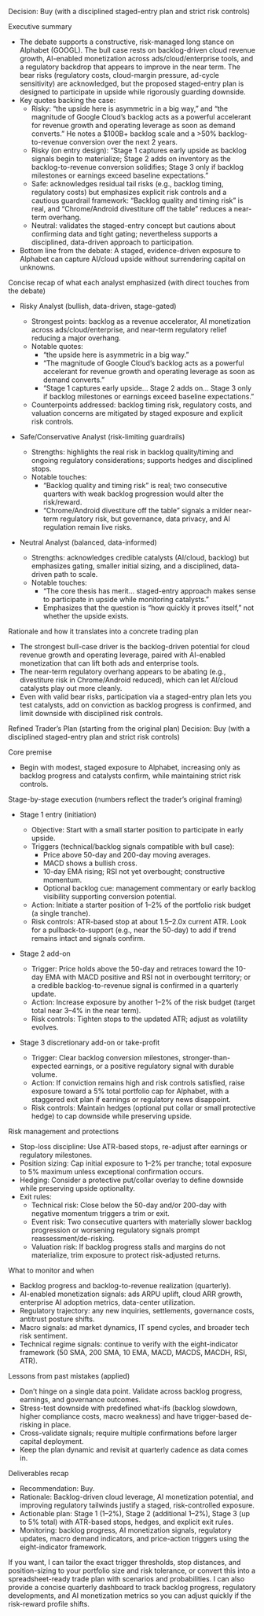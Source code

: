 Decision: Buy (with a disciplined staged-entry plan and strict risk controls)

Executive summary
- The debate supports a constructive, risk-managed long stance on Alphabet (GOOGL). The bull case rests on backlog-driven cloud revenue growth, AI-enabled monetization across ads/cloud/enterprise tools, and a regulatory backdrop that appears to improve in the near term. The bear risks (regulatory costs, cloud-margin pressure, ad-cycle sensitivity) are acknowledged, but the proposed staged-entry plan is designed to participate in upside while rigorously guarding downside.
- Key quotes backing the case:
  - Risky: “the upside here is asymmetric in a big way,” and “the magnitude of Google Cloud’s backlog acts as a powerful accelerant for revenue growth and operating leverage as soon as demand converts.” He notes a $100B+ backlog scale and a >50% backlog-to-revenue conversion over the next 2 years.
  - Risky (on entry design): “Stage 1 captures early upside as backlog signals begin to materialize; Stage 2 adds on inventory as the backlog-to-revenue conversion solidifies; Stage 3 only if backlog milestones or earnings exceed baseline expectations.”
  - Safe: acknowledges residual tail risks (e.g., backlog timing, regulatory costs) but emphasizes explicit risk controls and a cautious guardrail framework: “Backlog quality and timing risk” is real, and “Chrome/Android divestiture off the table” reduces a near-term overhang.
  - Neutral: validates the staged-entry concept but cautions about confirming data and tight gating; nevertheless supports a disciplined, data-driven approach to participation.
- Bottom line from the debate: A staged, evidence-driven exposure to Alphabet can capture AI/cloud upside without surrendering capital on unknowns.

Concise recap of what each analyst emphasized (with direct touches from the debate)
- Risky Analyst (bullish, data-driven, stage-gated)
  - Strongest points: backlog as a revenue accelerator, AI monetization across ads/cloud/enterprise, and near-term regulatory relief reducing a major overhang.
  - Notable quotes: 
    - “the upside here is asymmetric in a big way.”
    - “The magnitude of Google Cloud’s backlog acts as a powerful accelerant for revenue growth and operating leverage as soon as demand converts.”
    - “Stage 1 captures early upside... Stage 2 adds on... Stage 3 only if backlog milestones or earnings exceed baseline expectations.”
  - Counterpoints addressed: backlog timing risk, regulatory costs, and valuation concerns are mitigated by staged exposure and explicit risk controls.

- Safe/Conservative Analyst (risk-limiting guardrails)
  - Strengths: highlights the real risk in backlog quality/timing and ongoing regulatory considerations; supports hedges and disciplined stops.
  - Notable touches:
    - “Backlog quality and timing risk” is real; two consecutive quarters with weak backlog progression would alter the risk/reward.
    - “Chrome/Android divestiture off the table” signals a milder near-term regulatory risk, but governance, data privacy, and AI regulation remain live risks.

- Neutral Analyst (balanced, data-informed)
  - Strengths: acknowledges credible catalysts (AI/cloud, backlog) but emphasizes gating, smaller initial sizing, and a disciplined, data-driven path to scale.
  - Notable touches:
    - “The core thesis has merit... staged-entry approach makes sense to participate in upside while monitoring catalysts.”
    - Emphasizes that the question is “how quickly it proves itself,” not whether the upside exists.

Rationale and how it translates into a concrete trading plan
- The strongest bull-case driver is the backlog-driven potential for cloud revenue growth and operating leverage, paired with AI-enabled monetization that can lift both ads and enterprise tools.
- The near-term regulatory overhang appears to be abating (e.g., divestiture risk in Chrome/Android reduced), which can let AI/cloud catalysts play out more cleanly.
- Even with valid bear risks, participation via a staged-entry plan lets you test catalysts, add on conviction as backlog progress is confirmed, and limit downside with disciplined risk controls.

Refined Trader’s Plan (starting from the original plan)
Decision: Buy (with a disciplined staged-entry plan and strict risk controls)

Core premise
- Begin with modest, staged exposure to Alphabet, increasing only as backlog progress and catalysts confirm, while maintaining strict risk controls.

Stage-by-stage execution (numbers reflect the trader’s original framing)
- Stage 1 entry (initiation)
  - Objective: Start with a small starter position to participate in early upside.
  - Triggers (technical/backlog signals compatible with bull case):
    - Price above 50-day and 200-day moving averages.
    - MACD shows a bullish cross.
    - 10-day EMA rising; RSI not yet overbought; constructive momentum.
    - Optional backlog cue: management commentary or early backlog visibility supporting conversion potential.
  - Action: Initiate a starter position of 1–2% of the portfolio risk budget (a single tranche).
  - Risk controls: ATR-based stop at about 1.5–2.0x current ATR. Look for a pullback-to-support (e.g., near the 50-day) to add if trend remains intact and signals confirm.

- Stage 2 add-on
  - Trigger: Price holds above the 50-day and retraces toward the 10-day EMA with MACD positive and RSI not in overbought territory; or a credible backlog-to-revenue signal is confirmed in a quarterly update.
  - Action: Increase exposure by another 1–2% of the risk budget (target total near 3–4% in the near term).
  - Risk controls: Tighten stops to the updated ATR; adjust as volatility evolves.

- Stage 3 discretionary add-on or take-profit
  - Trigger: Clear backlog conversion milestones, stronger-than-expected earnings, or a positive regulatory signal with durable volume.
  - Action: If conviction remains high and risk controls satisfied, raise exposure toward a 5% total portfolio cap for Alphabet, with a staggered exit plan if earnings or regulatory news disappoint.
  - Risk controls: Maintain hedges (optional put collar or small protective hedge) to cap downside while preserving upside.

Risk management and protections
- Stop-loss discipline: Use ATR-based stops, re-adjust after earnings or regulatory milestones.
- Position sizing: Cap initial exposure to 1–2% per tranche; total exposure to 5% maximum unless exceptional confirmation occurs.
- Hedging: Consider a protective put/collar overlay to define downside while preserving upside optionality.
- Exit rules:
  - Technical risk: Close below the 50-day and/or 200-day with negative momentum triggers a trim or exit.
  - Event risk: Two consecutive quarters with materially slower backlog progression or worsening regulatory signals prompt reassessment/de-risking.
  - Valuation risk: If backlog progress stalls and margins do not materialize, trim exposure to protect risk-adjusted returns.

What to monitor and when
- Backlog progress and backlog-to-revenue realization (quarterly).
- AI-enabled monetization signals: ads ARPU uplift, cloud ARR growth, enterprise AI adoption metrics, data-center utilization.
- Regulatory trajectory: any new inquiries, settlements, governance costs, antitrust posture shifts.
- Macro signals: ad market dynamics, IT spend cycles, and broader tech risk sentiment.
- Technical regime signals: continue to verify with the eight-indicator framework (50 SMA, 200 SMA, 10 EMA, MACD, MACDS, MACDH, RSI, ATR).

Lessons from past mistakes (applied)
- Don’t hinge on a single data point. Validate across backlog progress, earnings, and governance outcomes.
- Stress-test downside with predefined what-ifs (backlog slowdown, higher compliance costs, macro weakness) and have trigger-based de-risking in place.
- Cross-validate signals; require multiple confirmations before larger capital deployment.
- Keep the plan dynamic and revisit at quarterly cadence as data comes in.

Deliverables recap
- Recommendation: Buy.
- Rationale: Backlog-driven cloud leverage, AI monetization potential, and improving regulatory tailwinds justify a staged, risk-controlled exposure.
- Actionable plan: Stage 1 (1–2%), Stage 2 (additional 1–2%), Stage 3 (up to 5% total) with ATR-based stops, hedges, and explicit exit rules.
- Monitoring: backlog progress, AI monetization signals, regulatory updates, macro demand indicators, and price-action triggers using the eight-indicator framework.

If you want, I can tailor the exact trigger thresholds, stop distances, and position-sizing to your portfolio size and risk tolerance, or convert this into a spreadsheet-ready trade plan with scenarios and probabilities. I can also provide a concise quarterly dashboard to track backlog progress, regulatory developments, and AI monetization metrics so you can adjust quickly if the risk-reward profile shifts.